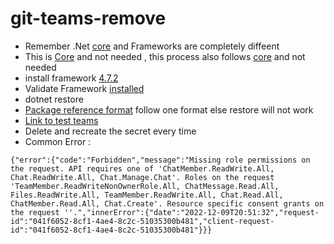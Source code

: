 ﻿# git-teams-remove
* Remember .Net [core](https://learn.microsoft.com/en-us/dotnet/core/install/how-to-detect-installed-versions?pivots=os-windows) and Frameworks are completely diffeent 
* This is [Core](https://dotnet.microsoft.com/en-us/download/dotnet/thank-you/sdk-6.0.403-windows-x64-installer) and not needed , this process also follows [core](https://learn.microsoft.com/en-us/graph/tutorials/dotnet?tabs=aad&tutorial-step=8) and not needed 
* install framework [4.7.2](https://dotnet.microsoft.com/en-us/download/dotnet-framework/net472)
* Validate Framework [installed](https://learn.microsoft.com/en-us/dotnet/framework/migration-guide/how-to-determine-which-versions-are-installed)
* dotnet restore 
* [Package reference format](https://stackoverflow.com/questions/60089760/cant-restore-nuget-packages-in-framework-4-7-2) follow one format else restore will not work
* [Link to test teams](https://teams.microsoft.com/_?tenantId=170f95e3-de76-4073-8222-7574715537b5)
* Delete and recreate the secret every time
* Common Error :
```
{"error":{"code":"Forbidden","message":"Missing role permissions on the request. API requires one of 'ChatMember.ReadWrite.All, Chat.ReadWrite.All, Chat.Manage.Chat'. Roles on the request 'TeamMember.ReadWriteNonOwnerRole.All, ChatMessage.Read.All, Files.ReadWrite.All, TeamMember.ReadWrite.All, Chat.Read.All, ChatMember.Read.All, Chat.Create'. Resource specific consent grants on the request ''.","innerError":{"date":"2022-12-09T20:51:32","request-id":"041f6052-8cf1-4ae4-8c2c-51035300b481","client-request-id":"041f6052-8cf1-4ae4-8c2c-51035300b481"}}}
```
